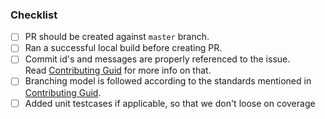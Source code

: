 ### Checklist
- [ ] PR should be created against `master` branch.
- [ ] Ran a successful local build before creating PR.
- [ ] Commit id's and messages are properly referenced to the issue.  
Read [Contributing Guid](./CONTRIBUTING.md) for more info on that.
- [ ] Branching model is followed according to the standards mentioned in [Contributing Guid](./CONTRIBUTING.md).
- [ ] Added unit testcases if applicable, so that we don't loose on coverage
